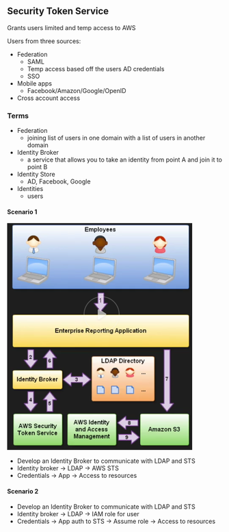 ## Security Token Service

Grants users limited and temp access to AWS

Users from three sources:
* Federation
    * SAML
    * Temp access based off the users AD credentials
    * SSO
* Mobile apps
    * Facebook/Amazon/Google/OpenID
* Cross account access

### Terms

- Federation
    * joining list of users in one domain with a list of users in another domain
- Identity Broker
    * a service that allows you to take an identity from point A and join it to point B
- Identity Store
    *  AD, Facebook, Google
- Identities
    * users

#### Scenario 1

![w00t](../images/STS-01.png)

* Develop an Identity Broker to communicate with LDAP and STS
* Identity broker -> LDAP -> AWS STS
* Credentials -> App -> Access to resources

#### Scenario 2

* Develop an Identity Broker to communicate with LDAP and STS
* Identity broker -> LDAP -> IAM role for user
* Credentials -> App auth to STS -> Assume role -> Access to resources

